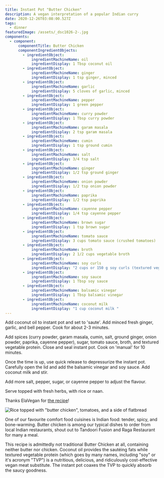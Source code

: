 ```yaml
---
title: Instant Pot "Butter Chicken"
description: A vegan interpretation of a popular Indian curry
date: 2020-12-26T03:08:00.527Z
tags:
  - dinner
featuredImage: /assets/_dsc1026-2-.jpg
components:
  - component:
      componentTitle: Butter Chicken
      componentIngredientObjects:
        - ingredientObject:
            ingredientMachineName: oil
            ingredientDisplay: 1 Tbsp coconut oil
        - ingredientObject:
            ingredientMachineName: ginger
            ingredientDisplay: 1 tsp ginger, minced
        - ingredientObject:
            ingredientMachineName: garlic
            ingredientDisplay: 5 cloves of garlic, minced
        - ingredientObject:
            ingredientMachineName: pepper
            ingredientDisplay: 1 green pepper
        - ingredientObject:
            ingredientMachineName: curry powder
            ingredientDisplay: 1 Tbsp curry powder
        - ingredientObject:
            ingredientMachineName: garam masala
            ingredientDisplay: 2 tsp garam masala
        - ingredientObject:
            ingredientMachineName: cumin
            ingredientDisplay: 1 tsp ground cumin
        - ingredientObject:
            ingredientMachineName: salt
            ingredientDisplay: 3/4 tsp salt
        - ingredientObject:
            ingredientMachineName: ginger
            ingredientDisplay: 1/2 tsp ground ginger
        - ingredientObject:
            ingredientMachineName: onion powder
            ingredientDisplay: 1/2 tsp onion powder
        - ingredientObject:
            ingredientMachineName: paprika
            ingredientDisplay: 1/2 tsp paprika
        - ingredientObject:
            ingredientMachineName: cayenne pepper
            ingredientDisplay: 1/4 tsp cayenne pepper
        - ingredientObject:
            ingredientMachineName: brown sugar
            ingredientDisplay: 1 tsp brown sugar
        - ingredientObject:
            ingredientMachineName: tomato sauce
            ingredientDisplay: 3 cups tomato sauce (crushed tomatoes)
        - ingredientObject:
            ingredientMachineName: broth
            ingredientDisplay: 2 1/2 cups vegetable broth
        - ingredientObject:
            ingredientMachineName: soy curls
            ingredientDisplay: "2 cups or 150 g soy curls (textured vegetable protein) "
        - ingredientObject:
            ingredientMachineName: soy sauce
            ingredientDisplay: 1 Tbsp soy sauce
        - ingredientObject:
            ingredientMachineName: balsamic vinegar
            ingredientDisplay: 1 Tbsp balsamic vinegar
        - ingredientObject:
            ingredientMachineName: coconut milk
            ingredientDisplay: "1 cup coconut milk "
---
```

Add coconut oil to instant pot and set to 'saute'. Add minced fresh ginger, garlic, and bell pepper. Cook for about 2-3 minutes. 

Add spices (curry powder, garam masala, cumin, salt, ground ginger, onion powder, paprika, cayenne pepper), sugar, tomato sauce, broth, and textured vegetable protein. Close and seal instant pot. Cook on 'manual' for 10 minutes. 

Once the time is up, use quick release to depressurize the instant pot. Carefully open the lid and add the balsamic vinegar and soy sauce. Add coconut milk and stir.

Add more salt, pepper, sugar, or cayenne pepper to adjust the flavour. 

Serve topped with fresh herbs, with rice or naan. 

Thanks ElaVegan for [the recipe](https://elavegan.com/vegan-butter-chicken-instant-pot/)!



![Rice topped with "butter chicken", tomatoes, and a side of flatbread](/assets/_dsc1026-2-.jpg "\"Butter Chicken\" and tomatoes served on top of rice, with a side of flatbread")

One of our favourite comfort food cuisines is Indian food: tender, spicy, and bone-warming. Butter chicken is among our typical dishes to order from local Indian restaurants, shout out to Tandoori Fusion and Raga Restaurant for many a meal.

This recipe is admittedly not traditional Butter Chicken at all, containing neither butter nor chicken. Coconut oil provides the sautéing fats while textured vegetable protein (which goes by many names, including "soy" or it's acronym "TVP") is a nutritious, delicious, and ridiculously cost-effective vegan meat substitute. The instant pot coaxes the TVP to quickly absorb the saucy goodness.